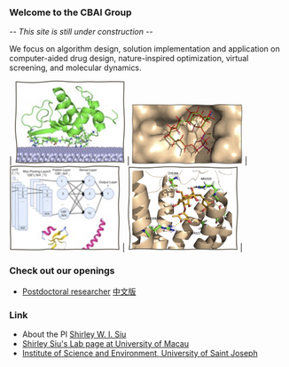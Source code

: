 ### Welcome to the CBAI Group
*-- This site is still under construction --*

We focus on algorithm design, solution implementation and application on computer-aided drug design, nature-inspired optimization, virtual screening, and molecular dynamics.

| <img src="images/adsorb.jpg" width="200"> |
<img src="images/dock.jpg" width="200"> |
<img src="images/ml.jpg" width="200"> |
<img src="images/vs.jpg" width="200"> |

### Check out our openings
- [Postdoctoral researcher](vacancy.md) [中文版](vacancy_cn.md)

### Link
- About the PI [Shirley W. I. Siu](https://cbbio.online/shirleysiu.html)
- [Shirley Siu's Lab page at University of Macau](https://cbbio.online)
- [Institute of Science and Environment, University of Saint Joseph](http://ise.usj.edu.mo/)
